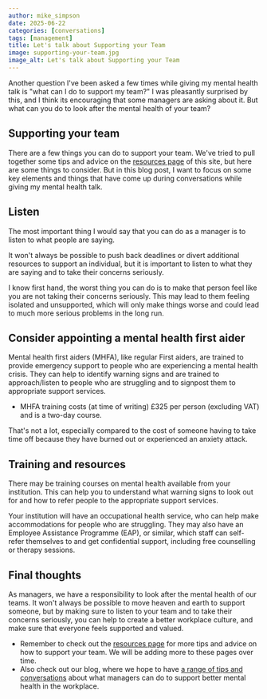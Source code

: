 ```yaml
---
author: mike_simpson
date: 2025-06-22
categories: [conversations]
tags: [management]
title: Let's talk about Supporting your Team
image: supporting-your-team.jpg
image_alt: Let's talk about Supporting your Team
---
```


Another question I've been asked a few times while giving my mental health talk is "what can I do to support my team?"
I was pleasantly surprised by this, and I think its encouraging that some managers are asking about it.
But what can you do to look after the mental health of your team?

## Supporting your team

There are a few things you can do to support your team. We've tried to pull together some tips and advice on
the [resources page]({{site.baseurl}}/resources/tips) of this site, but here are some things to consider. But in this blog post, I want
to focus on some key elements and things that have come up during conversations while giving my mental health talk.

## Listen

The most important thing I would say that you can do as a manager is to listen to what people are saying.

It won't always be possible to push back deadlines or divert additional resources to support an individual,
but it is important to listen to what they are saying and to take their concerns seriously.

I know first hand, the worst thing you can do is to make that person feel like you are not taking their
concerns seriously. This may lead to them feeling isolated and unsupported, which will only make things worse
and could lead to much more serious problems in the long run.

## Consider appointing a mental health first aider

Mental health first aiders (MHFA), like regular First aiders, are trained to provide emergency
support to people who are experiencing a mental health crisis. They can help to identify warning signs
and are trained to approach/listen to people who are struggling and to signpost them to appropriate support services.

- MHFA training costs (at time of writing) £325 per person (excluding VAT) and is a two-day course.

That's not a lot, especially compared to the cost of someone having to take time off because they have burned out
or experienced an anxiety attack.

## Training and resources

There may be training courses on mental health available from your institution. This can help you to understand
what warning signs to look out for and how to refer people to the appropriate support services.

Your institution will have an occupational health service, who can help make accommodations for people who
are struggling. They may also have an Employee Assistance Programme (EAP), or similar, which staff can self-refer
themselves to and get confidential support, including free counselling or therapy sessions.

## Final thoughts

As managers, we have a responsibility to look after the mental health of our teams.
It won't always be possible to move heaven and earth to support someone, but by making sure to listen
to your team and to take their concerns seriously, you can help to create a better workplace culture,
and make sure that everyone feels supported and valued.

- Remember to check out the [resources page]({{site.baseurl}}/resources/tips) for more tips and advice on
how to support your team. We will be adding more to these pages over time.
- Also check out our blog, where we hope to have [a range of tips and conversations]({{site.baseurl}}/converse/tags/management)
about what managers can do to support better mental health in the workplace.

